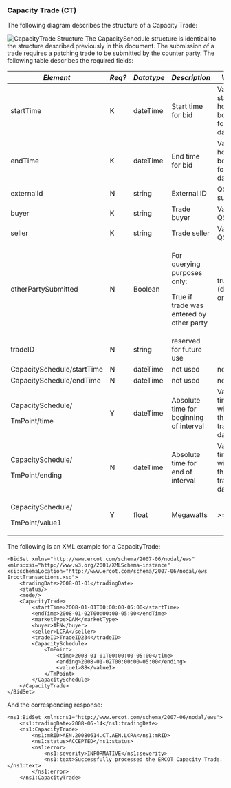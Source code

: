 ### Capacity Trade (CT)

The following diagram describes the structure of a Capacity Trade:

![CapacityTrade Structure]()
The CapacitySchedule structure is identical to the structure described
previously in this document. The submission of a trade requires a
patching trade to be submitted by the counter party. The following
table describes the required fields:

<table>
<colgroup>
<col style="width: 38%" />
<col style="width: 9%" />
<col style="width: 14%" />
<col style="width: 19%" />
<col style="width: 18%" />
</colgroup>
<thead>
<tr class="header">
<th><em>Element</em></th>
<th><em>Req?</em></th>
<th><em>Datatype</em></th>
<th><em>Description</em></th>
<th><em>Values</em></th>
</tr>
</thead>
<tbody>
<tr class="odd">
<td>startTime</td>
<td>K</td>
<td>dateTime</td>
<td>Start time for bid</td>
<td>Valid start hour boundary for trade date</td>
</tr>
<tr class="even">
<td>endTime</td>
<td>K</td>
<td>dateTime</td>
<td>End time for bid</td>
<td>Valid end hour boundary for trade date</td>
</tr>
<tr class="odd">
<td>externalId</td>
<td>N</td>
<td>string</td>
<td>External ID</td>
<td>QSE supplied</td>
</tr>
<tr class="even">
<td>buyer</td>
<td>K</td>
<td>string</td>
<td>Trade buyer</td>
<td>Valid QSE</td>
</tr>
<tr class="odd">
<td>seller</td>
<td>K</td>
<td>string</td>
<td>Trade seller</td>
<td>Valid QSE</td>
</tr>
<tr class="even">
<td>otherPartySubmitted</td>
<td>N</td>
<td>Boolean</td>
<td><p>For querying purposes only:</p>
<p>True if trade was entered by other party</p></td>
<td>true (default) or false</td>
</tr>
<tr class="odd">
<td>tradeID</td>
<td>N</td>
<td>string</td>
<td>reserved for future use</td>
<td></td>
</tr>
<tr class="even">
<td>CapacitySchedule/startTime</td>
<td>N</td>
<td>dateTime</td>
<td>not used</td>
<td>not used</td>
</tr>
<tr class="odd">
<td>CapacitySchedule/endTime</td>
<td>N</td>
<td>dateTime</td>
<td>not used</td>
<td>not used</td>
</tr>
<tr class="even">
<td><p>CapacitySchedule/</p>
<p>TmPoint/time</p></td>
<td>Y</td>
<td>dateTime</td>
<td>Absolute time for beginning of interval</td>
<td>Valid time within the trading date</td>
</tr>
<tr class="odd">
<td><p>CapacitySchedule/</p>
<p>TmPoint/ending</p></td>
<td>N</td>
<td>dateTime</td>
<td>Absolute time for end of interval</td>
<td>Valid time within the trading date</td>
</tr>
<tr class="even">
<td><p>CapacitySchedule/</p>
<p>TmPoint/value1</p></td>
<td>Y</td>
<td>float</td>
<td>Megawatts</td>
<td>&gt;= 0</td>
</tr>
</tbody>
</table>

The following is an XML example for a CapacityTrade:

~~~
<BidSet xmlns="http://www.ercot.com/schema/2007-06/nodal/ews" xmlns:xsi="http://www.w3.org/2001/XMLSchema-instance" xsi:schemaLocation="http://www.ercot.com/schema/2007-06/nodal/ews ErcotTransactions.xsd">
	<tradingDate>2008-01-01</tradingDate>
	<status/>
	<mode/>
	<CapacityTrade>
		<startTime>2008-01-01T00:00:00-05:00</startTime>
		<endTime>2008-01-02T00:00:00-05:00</endTime>
		<marketType>DAM</marketType>
		<buyer>AEN</buyer>
		<seller>LCRA</seller>
		<tradeID>TradeID234</tradeID>
		<CapacitySchedule>
			<TmPoint>
				<time>2008-01-01T00:00:00-05:00</time>
				<ending>2008-01-02T00:00:00-05:00</ending>
				<value1>88</value1>
			</TmPoint>
		</CapacitySchedule>
	</CapacityTrade>
</BidSet>
~~~

And the corresponding response:

~~~
<ns1:BidSet xmlns:ns1="http://www.ercot.com/schema/2007-06/nodal/ews">
	<ns1:tradingDate>2008-06-14</ns1:tradingDate>
	<ns1:CapacityTrade>
		<ns1:mRID>AEN.20080614.CT.AEN.LCRA</ns1:mRID>
		<ns1:status>ACCEPTED</ns1:status>
		<ns1:error>
			<ns1:severity>INFORMATIVE</ns1:severity>
			<ns1:text>Successfully processed the ERCOT Capacity Trade.</ns1:text>
		</ns1:error>
	</ns1:CapacityTrade>
~~~


